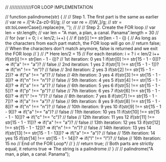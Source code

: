 // //////////////FOR LOOP IMPLEMENTATION

// function palindrome(str) {
//  // Step 1. The first part is the same as earlier
//  var re = /[^A-Za-z0-9]/g; // or var re = /[\W_]/g;
//  str = str.toLowerCase().replace(re, '');
//
//  // Step 2. Create the FOR loop
//  var len = str.length; // var len = "A man, a plan, a canal. Panama".length = 30
//
//  for (var i = 0; i < len/2; i++) {
//    if (str[i] !== str[len - 1 - i]) { // As long as the characters from each part match, the FOR loop will go on
//        return false; // When the characters don't match anymore, false is returned and we exit the FOR loop
//    }
//    /* Here len/2 = 15
//       For each iteration: i = ?    i < len/2    i++    if(str[i] !== str[len - 1 - i])?
//       1st iteration:        0        yes         1     if(str[0] !== str[15 - 1 - 0])? => if("a"  !==  "a")? // false
//       2nd iteration:        1        yes         2     if(str[1] !== str[15 - 1 - 1])? => if("m"  !==  "m")? // false
//       3rd iteration:        2        yes         3     if(str[2] !== str[15 - 1 - 2])? => if("a"  !==  "a")? // false
//       4th iteration:        3        yes         4     if(str[3] !== str[15 - 1 - 3])? => if("n"  !==  "n")? // false
//       5th iteration:        4        yes         5     if(str[4] !== str[15 - 1 - 4])? => if("a"  !==  "a")? // false
//       6th iteration:        5        yes         6     if(str[5] !== str[15 - 1 - 5])? => if("p"  !==  "p")? // false
//       7th iteration:        6        yes         7     if(str[6] !== str[15 - 1 - 6])? => if("l"  !==  "l")? // false
//       8th iteration:        7        yes         8     if(str[7] !== str[15 - 1 - 7])? => if("a"  !==  "a")? // false
//       9th iteration:        8        yes         9     if(str[8] !== str[15 - 1 - 8])? => if("n"  !==  "n")? // false
//      10th iteration:        9        yes        10     if(str[9] !== str[15 - 1 - 9])? => if("a"  !==  "a")? // false
//      11th iteration:       10        yes        11    if(str[10] !== str[15 - 1 - 10])? => if("c" !==  "c")? // false
//      12th iteration:       11        yes        12    if(str[11] !== str[15 - 1 - 11])? => if("a" !==  "a")? // false
//      13th iteration:       12        yes        13    if(str[12] !== str[15 - 1 - 12])? => if("n" !==  "n")? // false
//      14th iteration:       13        yes        14    if(str[13] !== str[15 - 1 - 13])? => if("a" !==  "a")? // false
//      15th iteration:       14        yes        15    if(str[14] !== str[15 - 1 - 14])? => if("l" !==  "l")? // false
//      16th iteration:       15        no
//     End of the FOR Loop*/
//  }
//  return true; // Both parts are strictly equal, it returns true => The string is a palindrome
// }
//
// palindrome("A man, a plan, a canal. Panama");

